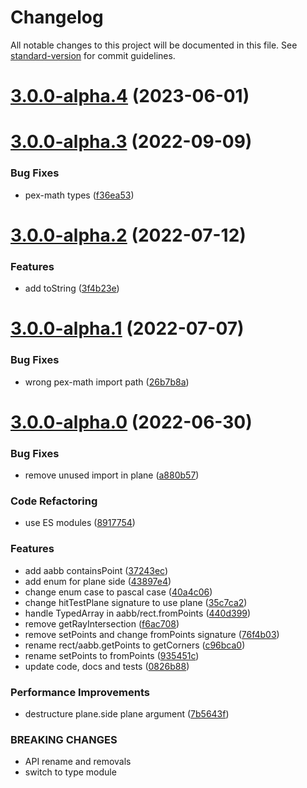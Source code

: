 # Changelog

All notable changes to this project will be documented in this file. See [standard-version](https://github.com/conventional-changelog/standard-version) for commit guidelines.

# [3.0.0-alpha.4](https://github.com/pex-gl/pex-geom/compare/v3.0.0-alpha.3...v3.0.0-alpha.4) (2023-06-01)



# [3.0.0-alpha.3](https://github.com/pex-gl/pex-geom/compare/v3.0.0-alpha.2...v3.0.0-alpha.3) (2022-09-09)


### Bug Fixes

* pex-math types ([f36ea53](https://github.com/pex-gl/pex-geom/commit/f36ea5317dce1648d08489c396dd316547ef75cc))



# [3.0.0-alpha.2](https://github.com/pex-gl/pex-geom/compare/v3.0.0-alpha.1...v3.0.0-alpha.2) (2022-07-12)


### Features

* add toString ([3f4b23e](https://github.com/pex-gl/pex-geom/commit/3f4b23e3a5bf8a1b4b8a61fed22f1879af1d05d1))



# [3.0.0-alpha.1](https://github.com/pex-gl/pex-geom/compare/v3.0.0-alpha.0...v3.0.0-alpha.1) (2022-07-07)


### Bug Fixes

* wrong pex-math import path ([26b7b8a](https://github.com/pex-gl/pex-geom/commit/26b7b8a7089f17f89f8571fa31f36d8aa142632d))



# [3.0.0-alpha.0](https://github.com/pex-gl/pex-geom/compare/v2.0.2...v3.0.0-alpha.0) (2022-06-30)


### Bug Fixes

* remove unused import in plane ([a880b57](https://github.com/pex-gl/pex-geom/commit/a880b577b17b99faafd39bd8ca33037748f80278))


### Code Refactoring

* use ES modules ([8917754](https://github.com/pex-gl/pex-geom/commit/891775457b2b43926214361ac61c8b704ff20466))


### Features

* add aabb containsPoint ([37243ec](https://github.com/pex-gl/pex-geom/commit/37243ecb52bf5ff4949e04c8e20aa68fc640c31d))
* add enum for plane side ([43897e4](https://github.com/pex-gl/pex-geom/commit/43897e4a84e11db7831a548e4841937b3a84d570))
* change enum case to pascal case ([40a4c06](https://github.com/pex-gl/pex-geom/commit/40a4c06cf99e96c0c51d7140c13e3833e3c8335e))
* change hitTestPlane signature to use plane ([35c7ca2](https://github.com/pex-gl/pex-geom/commit/35c7ca2324f9d8eb22d70f0d329827c555357f9d))
* handle TypedArray in aabb/rect.fromPoints ([440d399](https://github.com/pex-gl/pex-geom/commit/440d3994ae7e3e864c4e2836576be62667290460))
* remove getRayIntersection ([f6ac708](https://github.com/pex-gl/pex-geom/commit/f6ac7080c8b7a059286531c398b7ade47c1900dd))
* remove setPoints and change fromPoints signature ([76f4b03](https://github.com/pex-gl/pex-geom/commit/76f4b03090c5380091f2d15f1428b76413f4be69))
* rename rect/aabb.getPoints to getCorners ([c96bca0](https://github.com/pex-gl/pex-geom/commit/c96bca069aed771437f85048739568fc6984c2b1))
* rename setPoints to fromPoints ([935451c](https://github.com/pex-gl/pex-geom/commit/935451ce2989e75b57bd371037092290e48bd52b))
* update code, docs and tests ([0826b88](https://github.com/pex-gl/pex-geom/commit/0826b880f9199b528b5ec6a852d4ae6dd27d4547))


### Performance Improvements

* destructure plane.side plane argument ([7b5643f](https://github.com/pex-gl/pex-geom/commit/7b5643f6c2bf08a6e5ffa7205f797171e7fcf8be))


### BREAKING CHANGES

* API rename and removals
* switch to type module
